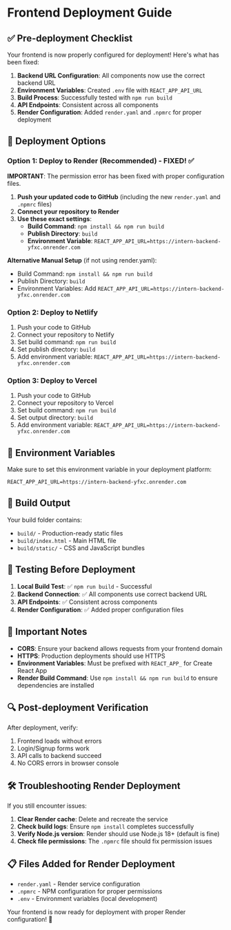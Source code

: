 # Frontend Deployment Guide

## ✅ Pre-deployment Checklist

Your frontend is now properly configured for deployment! Here's what has been fixed:

1. **Backend URL Configuration**: All components now use the correct backend URL
2. **Environment Variables**: Created `.env` file with `REACT_APP_API_URL`
3. **Build Process**: Successfully tested with `npm run build`
4. **API Endpoints**: Consistent across all components
5. **Render Configuration**: Added `render.yaml` and `.npmrc` for proper deployment

## 🚀 Deployment Options

### Option 1: Deploy to Render (Recommended) - FIXED! ✅

**IMPORTANT**: The permission error has been fixed with proper configuration files.

1. **Push your updated code to GitHub** (including the new `render.yaml` and `.npmrc` files)
2. **Connect your repository to Render**
3. **Use these exact settings**:
   - **Build Command**: `npm install && npm run build`
   - **Publish Directory**: `build`
   - **Environment Variable**: `REACT_APP_API_URL=https://intern-backend-yfxc.onrender.com`

**Alternative Manual Setup** (if not using render.yaml):
- Build Command: `npm install && npm run build`
- Publish Directory: `build`
- Environment Variables: Add `REACT_APP_API_URL=https://intern-backend-yfxc.onrender.com`

### Option 2: Deploy to Netlify
1. Push your code to GitHub
2. Connect your repository to Netlify
3. Set build command: `npm run build`
4. Set publish directory: `build`
5. Add environment variable: `REACT_APP_API_URL=https://intern-backend-yfxc.onrender.com`

### Option 3: Deploy to Vercel
1. Push your code to GitHub
2. Connect your repository to Vercel
3. Set build command: `npm run build`
4. Set output directory: `build`
5. Add environment variable: `REACT_APP_API_URL=https://intern-backend-yfxc.onrender.com`

## 🔧 Environment Variables

Make sure to set this environment variable in your deployment platform:
```
REACT_APP_API_URL=https://intern-backend-yfxc.onrender.com
```

## 📁 Build Output

Your build folder contains:
- `build/` - Production-ready static files
- `build/index.html` - Main HTML file
- `build/static/` - CSS and JavaScript bundles

## 🧪 Testing Before Deployment

1. **Local Build Test**: ✅ `npm run build` - Successful
2. **Backend Connection**: ✅ All components use correct backend URL
3. **API Endpoints**: ✅ Consistent across components
4. **Render Configuration**: ✅ Added proper configuration files

## 🚨 Important Notes

- **CORS**: Ensure your backend allows requests from your frontend domain
- **HTTPS**: Production deployments should use HTTPS
- **Environment Variables**: Must be prefixed with `REACT_APP_` for Create React App
- **Render Build Command**: Use `npm install && npm run build` to ensure dependencies are installed

## 🔍 Post-deployment Verification

After deployment, verify:
1. Frontend loads without errors
2. Login/Signup forms work
3. API calls to backend succeed
4. No CORS errors in browser console

## 🛠️ Troubleshooting Render Deployment

If you still encounter issues:

1. **Clear Render cache**: Delete and recreate the service
2. **Check build logs**: Ensure `npm install` completes successfully
3. **Verify Node.js version**: Render should use Node.js 18+ (default is fine)
4. **Check file permissions**: The `.npmrc` file should fix permission issues

## 📋 Files Added for Render Deployment

- `render.yaml` - Render service configuration
- `.npmrc` - NPM configuration for proper permissions
- `.env` - Environment variables (local development)

Your frontend is now ready for deployment with proper Render configuration! 🎉
